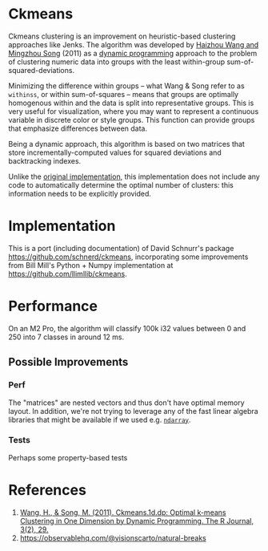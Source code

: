 # Ckmeans
Ckmeans clustering is an improvement on heuristic-based clustering
approaches like Jenks. The algorithm was developed by
[Haizhou Wang and Mingzhou Song](http://journal.r-project.org/archive/2011-2/RJournal_2011-2_Wang+Song.pdf) (2011)
as a [dynamic programming](https://en.wikipedia.org/wiki/Dynamic_programming) approach
to the problem of clustering numeric data into groups with the least
within-group sum-of-squared-deviations.

Minimizing the difference within groups – what Wang & Song refer to as
`withinss`, or within sum-of-squares – means that groups are optimally
homogenous within and the data is split into representative groups.
This is very useful for visualization, where you may want to represent
a continuous variable in discrete color or style groups. This function
can provide groups that emphasize differences between data.

Being a dynamic approach, this algorithm is based on two matrices that
store incrementally-computed values for squared deviations and backtracking
indexes.

Unlike the [original implementation](https://cran.r-project.org/web/packages/Ckmeans.1d.dp/index.html),
this implementation does not include any code to automatically determine
the optimal number of clusters: this information needs to be explicitly
provided.

# Implementation
This is a port (including documentation) of David Schnurr's package <https://github.com/schnerd/ckmeans>, incorporating some improvements from Bill Mill's Python + Numpy implementation at <https://github.com/llimllib/ckmeans>.

# Performance
On an M2 Pro, the algorithm will classify 100k i32 values between 0 and 250 into 7 classes in around 12 ms.

## Possible Improvements
### Perf
The "matrices" are nested vectors and thus don't have optimal memory layout. In addition, we're not trying to leverage any of the fast linear algebra libraries that might be available if we used e.g. [`ndarray`](https://crates.io/crates/ndarray).

### Tests
Perhaps some property-based tests

# References
1. [Wang, H., & Song, M. (2011). Ckmeans.1d.dp: Optimal k-means Clustering in One Dimension by Dynamic Programming. The R Journal, 3(2), 29.](https://doi.org/10.32614/RJ-2011-015)
2. <https://observablehq.com/@visionscarto/natural-breaks>
